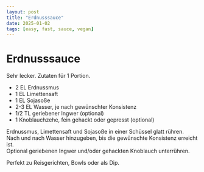 ```yaml
---
layout: post
title: "Erdnusssauce"
date: 2025-01-02
tags: [easy, fast, sauce, vegan]
---
```

# Erdnusssauce
Sehr lecker. Zutaten für 1 Portion.

- 2 EL Erdnussmus  
- 1 EL Limettensaft  
- 1 EL Sojasoße  
- 2-3 EL Wasser, je nach gewünschter Konsistenz
- 1/2 TL geriebener Ingwer (optional)
- 1 Knoblauchzehe, fein gehackt oder gepresst (optional)

Erdnussmus, Limettensaft und Sojasoße in einer Schüssel glatt rühren.  
Nach und nach Wasser hinzugeben, bis die gewünschte Konsistenz erreicht ist.  
Optional geriebenen Ingwer und/oder gehackten Knoblauch unterrühren.  

Perfekt zu Reisgerichten, Bowls oder als Dip.  
